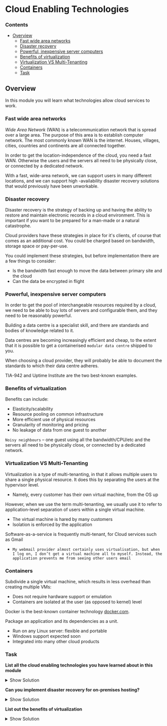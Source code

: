 # Cloud Enabling Technologies

<!--TOC_START-->
### Contents
- [Overview](#overview)
	- [Fast wide area networks](#fast-wide-area-networks)
	- [Disaster recovery](#disaster-recovery)
	- [Powerful, inexpensive server computers](#powerful-inexpensive-server-computers)
	- [Benefits of virtualization](#benefits-of-virtualization)
	- [Virtualization VS Multi-Tenanting](#virtualization-vs-multitenanting)
	- [Containers](#containers)
	- [Task](#task)

<!--TOC_END-->
## Overview
In this module you will learn what technologies allow cloud services to work.

### Fast wide area networks

*Wide Area Network* (WAN) is a telecommunication network that is spread over a large area. 
The purpose of this area is to establish computer network.
The most commonly known WAN is the internet.
Houses, villages, cities, countries and continents are all connected together.

In order to get the location-independence of the cloud, you need a fast WAN. 
Otherwise the users and the servers all need to be physically close, or connected by a dedicated network.

With a fast, wide-area network, we can support users in many different locations, and we can support high
-availability disaster recovery solutions that would previously have been unworkable.

### Disaster recovery

Disaster recovery is the strategy of backing up and having the ability to restore and maintain electronic records in
 a cloud environment. 
 This is important if you want to be prepared for a man-made or a natural catastrophe.

Cloud providers have these strategies in place for it's clients, of course that comes as an additional cost. 
You could be charged based on bandwidth, storage space or pay-per-use.

You could implement these strategies, but before implementation there are a few things to consider:
* Is the bandwidth fast enough to move the data between primary site and the cloud
* Can the data be encrypted in flight

### Powerful, inexpensive server computers

In order to get the pool of interchangeable resources required by a cloud, we need to be able to buy lots of servers 
and configurable them, and they need to be reasonably powerful.

Building a data centre is a specialist skill, and there are standards and bodies of knowledge related to it.

Data centres are becoming increasingly efficient and cheap, to the extent that it is possible to get a containerised 
`modular data centre` shipped to you.

When choosing a cloud provider, they will probably be able to document the standards to which their data centre adheres.

TIA-942 and Uptime Institute are the two best-known examples.

### Benefits of virtualization

Benefits can include:
* Elasticity/scalability
* Resource pooling on common infrastructure
* More efficient use of physical resources
* Granularity of monitoring and pricing
* No leakage of data from one guest to another

`Noisy neighbours` – one guest using all the bandwidth/CPU/etc and the servers all need to be physically close, or
 connected by a dedicated network.

### Virtualization VS Multi-Tenanting

Virtualization is a type of multi-tenanting, in that it allows multiple users to share a single physical resource.
It does this by separating the users at the hypervisor level.
* Namely, every customer has their own virtual machine, from the OS up

However, when we use the term multi-tenanting, we usually use it to refer to application-level separation of users
 within a single virtual machine.
* The virtual machine is hared by many customers
* Isolation is enforced by the application

Software-as-a-service is frequently multi-tenant, for Cloud services such as Gmail
* `My webmail provider almost certainly uses virtualisation, but when I log on, I don’t get a virtual machine all to
 myself. Instead, the application prevents me from seeing other users email`
  
### Containers

Subdivide a single virtual machine, which results in less overhead than creating multiple VMs:
* Does not require hardware support or emulation
* Containers are isolated at the user (as opposed to kernel) level

Docker is the best-known container technology [docker.com](https://docker.com).

Package an application and its dependencies as a unit.
* Run on any Linux server: flexible and portable
* Windows support expected soon
* Integrated into many other cloud products

### Task

**List all the cloud enabling technologies you have learned about in this module**
<details>
<summary>Show Solution</summary>
* Fast wide area networks
* Disaster recovery
* Powerful, inexpensive server computers
* Benefits of virtualization
* Virtualization VS Multi-Tenanting
* Containers
</details>

**Can you implement disaster recovery for on-premises hosting?**
<details>
<summary>Show Solution</summary>
Yes, with appropriate configuration. 
Additionally security, and infrastructure has to support it.
</details>

**List out the benefits of virtualization**
<details>
<summary>Show Solution</summary>
<ul>
  <li>Elasticity/scalability</li>
  <li>Resource pooling on common infrastructure</li>
  <li>More efficient use of physical resources</li>
  <li>Granularity of monitoring and pricing</li>
  <li>No leakage of data from one guest to another</li>
</ul>
</details>
